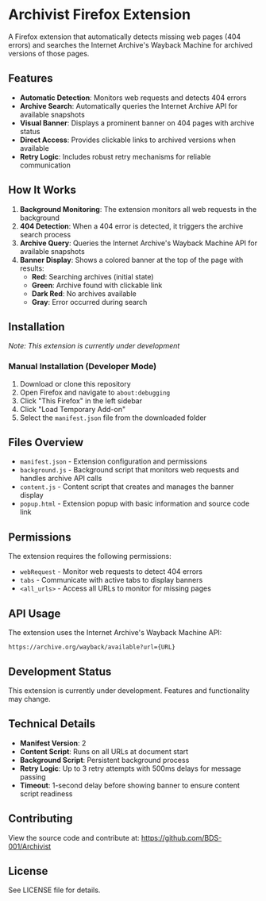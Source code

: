 # Archivist Firefox Extension

A Firefox extension that automatically detects missing web pages (404 errors) and searches the Internet Archive's Wayback Machine for archived versions of those pages.

## Features

- **Automatic Detection**: Monitors web requests and detects 404 errors
- **Archive Search**: Automatically queries the Internet Archive API for available snapshots
- **Visual Banner**: Displays a prominent banner on 404 pages with archive status
- **Direct Access**: Provides clickable links to archived versions when available
- **Retry Logic**: Includes robust retry mechanisms for reliable communication

## How It Works

1. **Background Monitoring**: The extension monitors all web requests in the background
2. **404 Detection**: When a 404 error is detected, it triggers the archive search process
3. **Archive Query**: Queries the Internet Archive's Wayback Machine API for available snapshots
4. **Banner Display**: Shows a colored banner at the top of the page with results:
   - **Red**: Searching archives (initial state)
   - **Green**: Archive found with clickable link
   - **Dark Red**: No archives available
   - **Gray**: Error occurred during search

## Installation

*Note: This extension is currently under development*

### Manual Installation (Developer Mode)

1. Download or clone this repository
2. Open Firefox and navigate to `about:debugging`
3. Click "This Firefox" in the left sidebar
4. Click "Load Temporary Add-on"
5. Select the `manifest.json` file from the downloaded folder

## Files Overview

- `manifest.json` - Extension configuration and permissions
- `background.js` - Background script that monitors web requests and handles archive API calls
- `content.js` - Content script that creates and manages the banner display
- `popup.html` - Extension popup with basic information and source code link

## Permissions

The extension requires the following permissions:
- `webRequest` - Monitor web requests to detect 404 errors
- `tabs` - Communicate with active tabs to display banners
- `<all_urls>` - Access all URLs to monitor for missing pages

## API Usage

The extension uses the Internet Archive's Wayback Machine API:
```
https://archive.org/wayback/available?url={URL}
```

## Development Status

This extension is currently under development. Features and functionality may change.

## Technical Details

- **Manifest Version**: 2
- **Content Script**: Runs on all URLs at document start
- **Background Script**: Persistent background process
- **Retry Logic**: Up to 3 retry attempts with 500ms delays for message passing
- **Timeout**: 1-second delay before showing banner to ensure content script readiness

## Contributing

View the source code and contribute at: https://github.com/BDS-001/Archivist

## License

See LICENSE file for details.